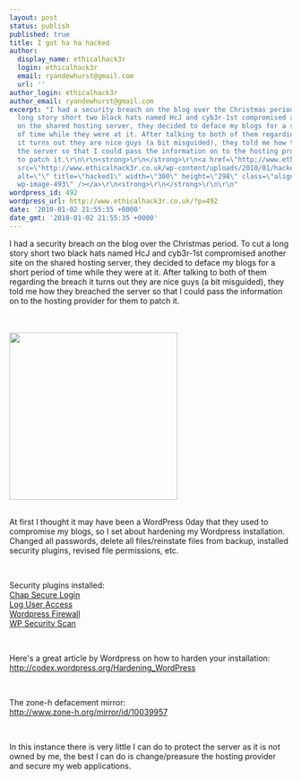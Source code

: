 ```yaml
---
layout: post
status: publish
published: true
title: I got ha ha hacked
author:
  display_name: ethicalhack3r
  login: ethicalhack3r
  email: ryandewhurst@gmail.com
  url: ''
author_login: ethicalhack3r
author_email: ryandewhurst@gmail.com
excerpt: "I had a security breach on the blog over the Christmas period. To cut a
  long story short two black hats named HcJ and cyb3r-1st compromised another site
  on the shared hosting server, they decided to deface my blogs for a short period
  of time while they were at it. After talking to both of them regarding the breach
  it turns out they are nice guys (a bit misguided), they told me how they breached
  the server so that I could pass the information on to the hosting provider for them
  to patch it.\r\n\r\n<strong>\r\n</strong>\r\n<a href=\"http://www.ethicalhack3r.co.uk/wp-content/uploads/2010/01/hacked1.png\"><img
  src=\"http://www.ethicalhack3r.co.uk/wp-content/uploads/2010/01/hacked1-300x298.png\"
  alt=\"\" title=\"hacked1\" width=\"300\" height=\"298\" class=\"alignnone size-medium
  wp-image-493\" /></a>\r\n<strong>\r\n</strong>\r\n\r\n"
wordpress_id: 492
wordpress_url: http://www.ethicalhack3r.co.uk/?p=492
date: '2010-01-02 21:55:35 +0000'
date_gmt: '2010-01-02 21:55:35 +0000'
---
```

<p>I had a security breach on the blog over the Christmas period. To cut a long story short two black hats named HcJ and cyb3r-1st compromised another site on the shared hosting server, they decided to deface my blogs for a short period of time while they were at it. After talking to both of them regarding the breach it turns out they are nice guys (a bit misguided), they told me how they breached the server so that I could pass the information on to the hosting provider for them to patch it.</p>
<p><strong><br />
</strong><br />
<a href="http://www.ethicalhack3r.co.uk/wp-content/uploads/2010/01/hacked1.png"><img src="http://www.ethicalhack3r.co.uk/wp-content/uploads/2010/01/hacked1-300x298.png" alt="" title="hacked1" width="300" height="298" class="alignnone size-medium wp-image-493" /></a><br />
<strong><br />
</strong></p>
<p><a id="more"></a><a id="more-492"></a></p>
<p>At first I thought it may have been a WordPress 0day that they used to compromise my blogs, so I set about hardening my Wordpress installation. Changed all passwords, delete all files/reinstate files from backup, installed security plugins, revised file permissions, etc.</p>
<p><strong><br />
</strong></p>
<p>Security plugins installed:<br />
<a href="http://wordpress.org/extend/plugins/chap-secure-login/">Chap Secure Login</a><br />
<a href="http://wordpress.org/extend/plugins/log-user-access/">Log User Access</a><br />
<a href="http://wordpress.org/extend/plugins/wordpress-firewall/">Wordpress Firewall</a><br />
<a href="http://wordpress.org/extend/plugins/wp-security-scan/">WP Security Scan</a></p>
<p><strong><br />
</strong></p>
<p>Here's a great article by Wordpress on how to harden your installation:<br />
<a href="http://codex.wordpress.org/Hardening_WordPress">http://codex.wordpress.org/Hardening_WordPress</a></p>
<p><strong><br />
</strong></p>
<p>The zone-h defacement mirror:<br />
<a href="http://www.zone-h.org/mirror/id/10039957">http://www.zone-h.org/mirror/id/10039957</a></p>
<p><strong><br />
</strong></p>
<p>In this instance there is very little I can do to protect the server as it is not owned by me, the best I can do is change/preasure the hosting provider and secure my web applications.</p>
